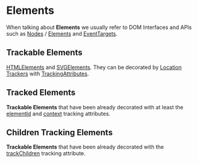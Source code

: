 # Elements

When talking about **Elements** we usually refer to DOM Interfaces and APIs such as [Nodes](https://developer.mozilla.org/en-US/docs/Web/API/Node) / [Elements](https://developer.mozilla.org/en-US/docs/Web/API/Element) and [EventTargets](https://developer.mozilla.org/en-US/docs/Web/API/EventTarget).

## Trackable Elements
[HTMLElements](https://developer.mozilla.org/en-US/docs/Web/API/HTMLElement) and [SVGElements](https://developer.mozilla.org/en-US/docs/Web/API/SVGElement). They can be decorated by [Location Trackers](/tracking/api-reference/location-trackers/overview.md) with [TrackingAttributes](/tracking/api-reference/general/TrackingAttributes.md).      

## Tracked Elements
**Trackable Elements** that have been already decorated with at least the [elementId](/tracking/api-reference/general/TrackingAttributes.md#trackingattributeelementid) and [context](/tracking/api-reference/general/TrackingAttributes.md#trackingattributecontext) tracking attributes.

## Children Tracking Elements
**Trackable Elements** that have been already decorated with the [trackChildren](/tracking/api-reference/general/TrackingAttributes.md#trackingattributetrackchildren) tracking attribute.
